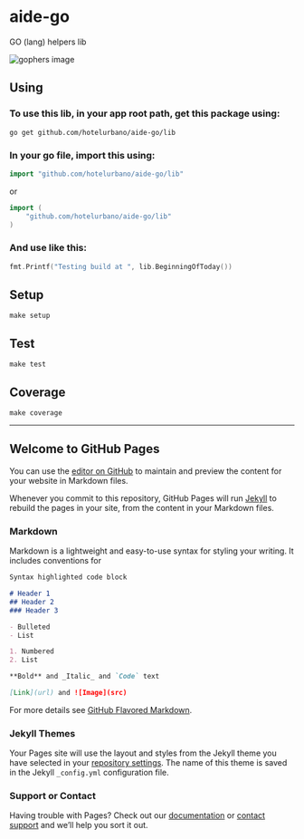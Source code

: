 # aide-go
GO (lang) helpers lib

![gophers image](https://blog.pyyoshi.com/content/images/2016/09/gopherswrench.jpg)

## Using 

### To use this lib, in your app root path, get this package using:

```
go get github.com/hotelurbano/aide-go/lib
```

### In your go file, import this using:

```go
import "github.com/hotelurbano/aide-go/lib"
```

or

```go
import (
    "github.com/hotelurbano/aide-go/lib"
)
```

### And use like this:

```go
fmt.Printf("Testing build at ", lib.BeginningOfToday())
```

## Setup

```
make setup
```

## Test

```
make test
```

## Coverage

```
make coverage
```

---------------------------------------------

## Welcome to GitHub Pages

You can use the [editor on GitHub](https://github.com/HotelUrbano/aide-go/edit/master/README.md) to maintain and preview the content for your website in Markdown files.

Whenever you commit to this repository, GitHub Pages will run [Jekyll](https://jekyllrb.com/) to rebuild the pages in your site, from the content in your Markdown files.

### Markdown

Markdown is a lightweight and easy-to-use syntax for styling your writing. It includes conventions for

```markdown
Syntax highlighted code block

# Header 1
## Header 2
### Header 3

- Bulleted
- List

1. Numbered
2. List

**Bold** and _Italic_ and `Code` text

[Link](url) and ![Image](src)
```

For more details see [GitHub Flavored Markdown](https://guides.github.com/features/mastering-markdown/).

### Jekyll Themes

Your Pages site will use the layout and styles from the Jekyll theme you have selected in your [repository settings](https://github.com/HotelUrbano/aide-go/settings). The name of this theme is saved in the Jekyll `_config.yml` configuration file.

### Support or Contact

Having trouble with Pages? Check out our [documentation](https://help.github.com/categories/github-pages-basics/) or [contact support](https://github.com/contact) and we’ll help you sort it out.
